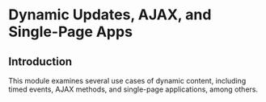 # Dynamic Updates, AJAX, and Single-Page Apps

## Introduction

This module examines several use cases of dynamic content, including timed events, AJAX methods, and single-page applications, among others.